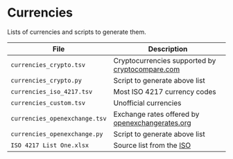 
Currencies
==========

Lists of currencies and scripts to generate them.

|              File             |                        Description                        |
|-------------------------------|-----------------------------------------------------------|
| `currencies_crypto.tsv`       | Cryptocurrencies supported by [cryptocompare.com][crypto] |
| `currencies_crypto.py`        | Script to generate above list                             |
| `currencies_iso_4217.tsv`     | Most ISO 4217 currency codes                              |
| `currencies_custom.tsv`       | Unofficial currencies                                          |
| `currencies_openexchange.tsv` | Exchange rates offered by [openexchangerates.org][openx]  |
| `currencies_openexchange.py`  | Script to generate above list                             |
| `ISO 4217 List One.xlsx`      | Source list from the [ISO][iso4217]                       |

[iso4217]: https://www.iso.org/iso-4217-currency-codes.html
[openx]: https://openexchangerates.org/
[crypto]: https://www.cryptocompare.com/
